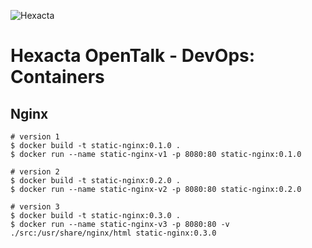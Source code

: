 ![Hexacta](http://i.imgur.com/LwGwCTZ.jpg)

# Hexacta OpenTalk - DevOps: Containers

## Nginx

```
# version 1
$ docker build -t static-nginx:0.1.0 .
$ docker run --name static-nginx-v1 -p 8080:80 static-nginx:0.1.0

# version 2
$ docker build -t static-nginx:0.2.0 .
$ docker run --name static-nginx-v2 -p 8080:80 static-nginx:0.2.0

# version 3
$ docker build -t static-nginx:0.3.0 .
$ docker run --name static-nginx-v3 -p 8080:80 -v ./src:/usr/share/nginx/html static-nginx:0.3.0
```
